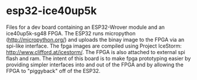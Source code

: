 # esp32-ice40up5k
Files for a dev board containing an ESP32-Wrover module and an ice40up5k-sg48 FPGA. The ESP32 runs micropython (http://micropython.org/) and uploads the binay image to the FPGA via an spi-like interface. The fpga images are compiled using Project IceStorm: http://www.clifford.at/icestorm/. The FPGA is also attached to external spi flash and ram. The intent of this board is to make fpga prototyping easier by providing simpler interfaces into and out of the FPGA and by allowing the FPGA to "piggyback" off of the ESP32.
